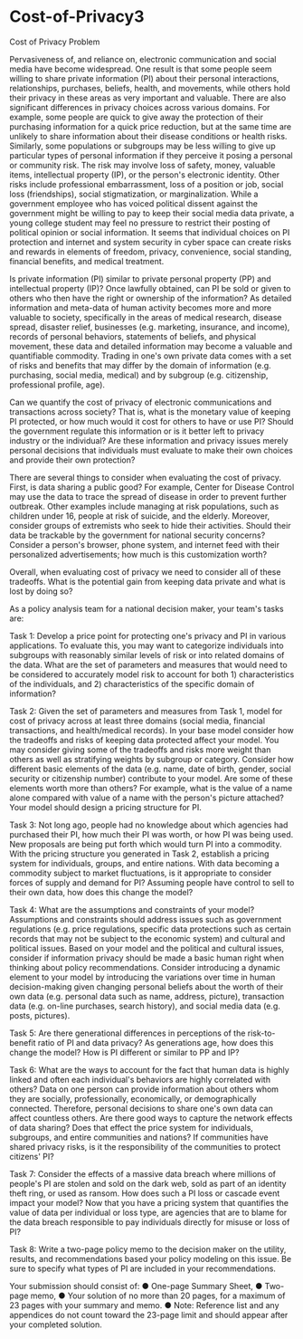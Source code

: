 # Cost-of-Privacy3
Cost of Privacy
Problem	 
 	
Pervasiveness of, and reliance on, electronic communication and social media have become widespread. One result is that some people seem willing to share private information (PI) about their personal interactions, relationships, purchases, beliefs, health, and movements, while others hold their privacy in these areas as very important and valuable. There are also significant differences in privacy choices across various domains. For example, some people are quick to give away the protection of their purchasing information for a quick price reduction, but at the same time are unlikely to share information about their disease conditions or health risks. Similarly, some populations or subgroups may be less willing to give up particular types of personal information if they perceive it posing a personal or community risk. The risk may involve loss of safety, money, valuable items, intellectual property (IP), or the person's electronic identity. Other risks include professional embarrassment, loss of a position or job, social loss (friendships), social stigmatization, or marginalization. While a government employee who has voiced political dissent against the government might be willing to pay to keep their social media data private, a young college student may feel no pressure to restrict their posting of political opinion or social information. It seems that individual choices on PI protection and internet and system security in cyber space can create risks and rewards in elements of freedom, privacy, convenience, social standing, financial benefits, and medical treatment.

Is private information (PI) similar to private personal property (PP) and intellectual property (IP)? Once lawfully obtained, can PI be sold or given to others who then have the right or ownership of the information? As detailed information and meta-data of human activity becomes more and more valuable to society, specifically in the areas of medical research, disease spread, disaster relief, businesses (e.g. marketing, insurance, and income), records of personal behaviors, statements of beliefs, and physical movement, these data and detailed information may become a valuable and quantifiable commodity. Trading in one's own private data comes with a set of risks and benefits that may differ by the domain of information (e.g. purchasing, social media, medical) and by subgroup (e.g. citizenship, professional profile, age).

Can we quantify the cost of privacy of electronic communications and transactions across society? That is, what is the monetary value of keeping PI protected, or how much would it cost for others to have or use PI? Should the government regulate this information or is it better left to privacy industry or the individual? Are these information and privacy issues merely personal decisions that individuals must evaluate to make their own choices and provide their own protection?

There are several things to consider when evaluating the cost of privacy. First, is data sharing a public good? For example, Center for Disease Control may use the data to trace the spread of disease in order to prevent further outbreak. Other examples include managing at risk populations, such as children under 16, people at risk of suicide, and the elderly. Moreover, consider groups of extremists who seek to hide their activities. Should their data be trackable by the government for national security concerns? Consider a person's browser, phone system, and internet feed with their personalized advertisements; how much is this customization worth?

Overall, when evaluating cost of privacy we need to consider all of these tradeoffs. What is the potential gain from keeping data private and what is lost by doing so?

As a policy analysis team for a national decision maker, your team's tasks are:

Task 1: Develop a price point for protecting one's privacy and PI in various applications. To evaluate this, you may want to categorize individuals into subgroups with reasonably similar levels of risk or into related domains of the data. What are the set of parameters and measures that would need to be considered to accurately model risk to account for both 1) characteristics of the individuals, and 2) characteristics of the specific domain of information?

Task 2: Given the set of parameters and measures from Task 1, model for cost of privacy across at least three domains (social media, financial transactions, and health/medical records). In your base model consider how the tradeoffs and risks of keeping data protected affect your model. You may consider giving some of the tradeoffs and risks more weight than others as well as stratifying weights by subgroup or category. Consider how different basic elements of the data (e.g. name, date of birth, gender, social security or citizenship number) contribute to your model. Are some of these elements worth more than others? For example, what is the value of a name alone compared with value of a name with the person's picture attached? Your model should design a pricing structure for PI.

Task 3: Not long ago, people had no knowledge about which agencies had purchased their PI, how much their PI was worth, or how PI was being used. New proposals are being put forth which would turn PI into a commodity. With the pricing structure you generated in Task 2, establish a pricing system for individuals, groups, and entire nations. With data becoming a commodity subject to market fluctuations, is it appropriate to consider forces of supply and demand for PI? Assuming people have control to sell to their own data, how does this change the model?

Task 4: What are the assumptions and constraints of your model? Assumptions and constraints should address issues such as government regulations (e.g. price regulations, specific data protections such as certain records that may not be subject to the economic system) and cultural and political issues. Based on your model and the political and cultural issues, consider if information privacy should be made a basic human right when thinking about policy recommendations. Consider introducing a dynamic element to your model by introducing the variations over time in human decision-making given changing personal beliefs about the worth of their own data (e.g. personal data such as name, address, picture), transaction data (e.g. on-line purchases, search history), and social media data (e.g. posts, pictures).

Task 5: Are there generational differences in perceptions of the risk-to-benefit ratio of PI and data privacy? As generations age, how does this change the model? How is PI different or similar to PP and IP?

Task 6: What are the ways to account for the fact that human data is highly linked and often each individual's behaviors are highly correlated with others? Data on one person can provide information about others whom they are socially, professionally, economically, or demographically connected. Therefore, personal decisions to share one's own data can affect countless others. Are there good ways to capture the network effects of data sharing? Does that effect the price system for individuals, subgroups, and entire communities and nations? If communities have shared privacy risks, is it the responsibility of the communities to protect citizens' PI?

Task 7: Consider the effects of a massive data breach where millions of people's PI are stolen and sold on the dark web, sold as part of an identity theft ring, or used as ransom. How does such a PI loss or cascade event impact your model? Now that you have a pricing system that quantifies the value of data per individual or loss type, are agencies that are to blame for the data breach responsible to pay individuals directly for misuse or loss of PI?

Task 8: Write a two-page policy memo to the decision maker on the utility, results, and recommendations based your policy modeling on this issue. Be sure to specify what types of PI are included in your recommendations.

Your submission should consist of:
    ● One-page Summary Sheet,
    ● Two-page memo,
    ● Your solution of no more than 20 pages, for a maximum of 23 pages with your summary and memo.
    ● Note: Reference list and any appendices do not count toward the 23-page limit and should appear after your completed solution.

 
